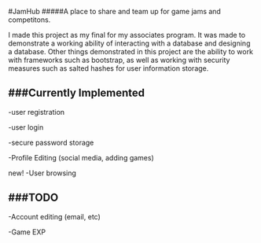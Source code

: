 #JamHub
#####A place to share and team up for game jams and competitons.

I made this project as my final for my associates program. It was made to demonstrate a working ability of interacting with a database and designing a database. Other things demonstrated in this project are the ability to work with frameworks such as bootstrap, as well as working with security measures such as salted hashes for user information storage. 

###Currently Implemented
-----------------------
  -user registration

  -user login

  -secure password storage

  -Profile Editing (social media, adding games)
  
new! -User browsing


###TODO
-----------------------
  -Account editing (email, etc)

  -Game EXP
